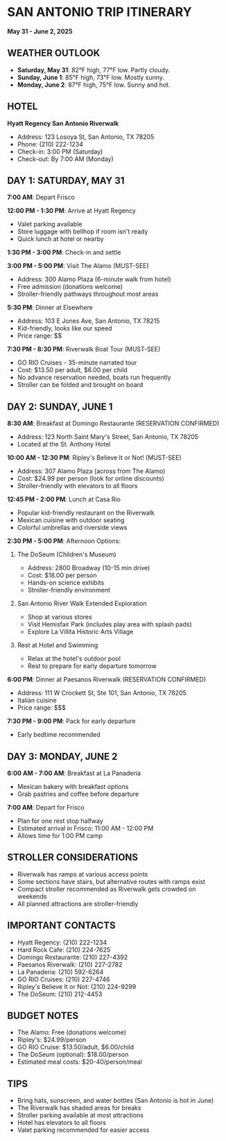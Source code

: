 # SAN ANTONIO TRIP ITINERARY
**May 31 - June 2, 2025**

## WEATHER OUTLOOK
- **Saturday, May 31**: 82°F high, 77°F low. Partly cloudy.
- **Sunday, June 1**: 85°F high, 73°F low. Mostly sunny.
- **Monday, June 2**: 87°F high, 75°F low. Sunny and hot.

## HOTEL
**Hyatt Regency San Antonio Riverwalk**
- Address: 123 Losoya St, San Antonio, TX 78205
- Phone: (210) 222-1234
- Check-in: 3:00 PM (Saturday)
- Check-out: By 7:00 AM (Monday)

## DAY 1: SATURDAY, MAY 31

**7:00 AM**: Depart Frisco

**12:00 PM - 1:30 PM**: Arrive at Hyatt Regency
- Valet parking available
- Store luggage with bellhop if room isn't ready
- Quick lunch at hotel or nearby

**1:30 PM - 3:00 PM**: Check-in and settle

**3:00 PM - 5:00 PM**: Visit The Alamo (MUST-SEE)
- Address: 300 Alamo Plaza (6-minute walk from hotel)
- Free admission (donations welcome)
- Stroller-friendly pathways throughout most areas

**5:30 PM**: Dinner at Elsewhere
- Address: 103 E Jones Ave, San Antonio, TX 78215
- Kid-friendly, looks like our speed
- Price range: $$

**7:30 PM - 8:30 PM**: Riverwalk Boat Tour (MUST-SEE)
- GO RIO Cruises - 35-minute narrated tour
- Cost: $13.50 per adult, $6.00 per child
- No advance reservation needed, boats run frequently
- Stroller can be folded and brought on board

## DAY 2: SUNDAY, JUNE 1

**8:30 AM**: Breakfast at Domingo Restaurante (RESERVATION CONFIRMED)
- Address: 123 North Saint Mary's Street, San Antonio, TX 78205
- Located at the St. Anthony Hotel

**10:00 AM - 12:30 PM**: Ripley's Believe It or Not! (MUST-SEE)
- Address: 307 Alamo Plaza (across from The Alamo)
- Cost: $24.99 per person (look for online discounts)
- Stroller-friendly with elevators to all floors

**12:45 PM - 2:00 PM**: Lunch at Casa Rio
- Popular kid-friendly restaurant on the Riverwalk
- Mexican cuisine with outdoor seating
- Colorful umbrellas and riverside views

**2:30 PM - 5:00 PM**: Afternoon Options:
1. The DoSeum (Children's Museum)
   - Address: 2800 Broadway (10-15 min drive)
   - Cost: $18.00 per person
   - Hands-on science exhibits
   - Stroller-friendly environment
   
2. San Antonio River Walk Extended Exploration
   - Shop at various stores
   - Visit Hemisfair Park (includes play area with splash pads)
   - Explore La Villita Historic Arts Village
   
3. Rest at Hotel and Swimming
   - Relax at the hotel's outdoor pool
   - Rest to prepare for early departure tomorrow

**6:00 PM**: Dinner at Paesanos Riverwalk (RESERVATION CONFIRMED)
- Address: 111 W Crockett St, Ste 101, San Antonio, TX 78205
- Italian cuisine
- Price range: $$$

**7:30 PM - 9:00 PM**: Pack for early departure
- Early bedtime recommended

## DAY 3: MONDAY, JUNE 2

**6:00 AM - 7:00 AM**: Breakfast at La Panaderia
- Mexican bakery with breakfast options
- Grab pastries and coffee before departure

**7:00 AM**: Depart for Frisco
- Plan for one rest stop halfway
- Estimated arrival in Frisco: 11:00 AM - 12:00 PM
- Allows time for 1:00 PM camp

## STROLLER CONSIDERATIONS
- Riverwalk has ramps at various access points
- Some sections have stairs, but alternative routes with ramps exist
- Compact stroller recommended as Riverwalk gets crowded on weekends
- All planned attractions are stroller-friendly

## IMPORTANT CONTACTS
- Hyatt Regency: (210) 222-1234
- Hard Rock Cafe: (210) 224-7625
- Domingo Restaurante: (210) 227-4392
- Paesanos Riverwalk: (210) 227-2782
- La Panaderia: (210) 592-6264
- GO RIO Cruises: (210) 227-4746
- Ripley's Believe It or Not: (210) 224-9299
- The DoSeum: (210) 212-4453

## BUDGET NOTES
- The Alamo: Free (donations welcome)
- Ripley's: $24.99/person
- GO RIO Cruise: $13.50/adult, $6.00/child
- The DoSeum (optional): $18.00/person
- Estimated meal costs: $20-40/person/meal

## TIPS
- Bring hats, sunscreen, and water bottles (San Antonio is hot in June)
- The Riverwalk has shaded areas for breaks
- Stroller parking available at most attractions
- Hotel has elevators to all floors
- Valet parking recommended for easier access
